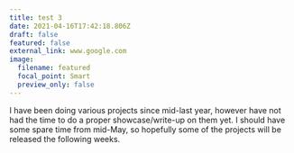 ```yaml
---
title: test 3
date: 2021-04-16T17:42:18.806Z
draft: false
featured: false
external_link: www.google.com
image:
  filename: featured
  focal_point: Smart
  preview_only: false
---
```

I have been doing various projects since mid-last year, however have not had the time to do a proper showcase/write-up on them yet. I should have some spare time from mid-May, so hopefully some of the projects will be released the following weeks.